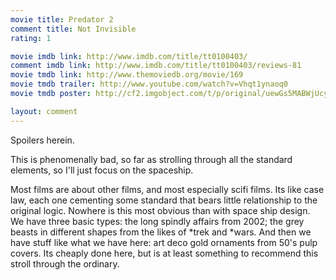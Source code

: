 ```yaml
---
movie title: Predator 2
comment title: Not Invisible
rating: 1

movie imdb link: http://www.imdb.com/title/tt0100403/
comment imdb link: http://www.imdb.com/title/tt0100403/reviews-81
movie tmdb link: http://www.themoviedb.org/movie/169
movie tmdb trailer: http://www.youtube.com/watch?v=Vhqt1ynaoq0
movie tmdb poster: http://cf2.imgobject.com/t/p/original/uewGs5MABWjUcy6yVZZkttqv6WK.jpg

layout: comment
---
```


Spoilers herein.

This is phenomenally bad, so far as strolling through all the standard elements, so I'll just focus on the spaceship.

Most films are about other films, and most especially scifi films. Its like case law, each one cementing some standard that bears little relationship to the original logic. Nowhere is this most obvious than with space ship design. We have three basic types: the long spindly affairs from 2002; the grey beasts in different shapes from the likes of *trek and *wars. And then we have stuff like what we have here: art deco gold ornaments from 50's pulp covers. Its cheaply done here, but is at least something to recommend this stroll through the ordinary.